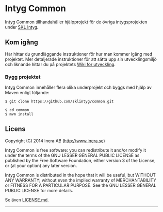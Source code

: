 # Intyg Common
Intyg Common tillhandahåller hjälpprojekt för de övriga intygsprojekten under [SKL Intyg](http://github.com/sklintyg).

## Kom igång
Här hittar du grundläggande instruktioner för hur man kommer igång med projektet. Mer detaljerade instruktioner för att sätta upp sin utvecklingsmiljö och liknande hittar du på projektets [Wiki för utveckling](https://github.com/sklintyg/common/wiki).

### Bygg projektet
Intyg Common innehåller flera olika underprojekt och byggs med hjälp av Maven enligt följande:
```
$ git clone https://github.com/sklintyg/common.git

$ cd common
$ mvn install
```

## Licens
Copyright (C) 2014 Inera AB (http://www.inera.se)

Intyg Common is free software: you can redistribute it and/or modify it under the terms of the GNU LESSER GENERAL PUBLIC LICENSE as published by the Free Software Foundation, either version 3 of the License, or (at your option) any later version.

Intyg Common is distributed in the hope that it will be useful, but WITHOUT ANY WARRANTY; without even the implied warranty of MERCHANTABILITY or FITNESS FOR A PARTICULAR PURPOSE.  See the GNU LESSER GENERAL PUBLIC LICENSE for more details.

Se även [LICENSE.md](https://github.com/sklintyg/common/blob/master/LICENSE.md).

---
